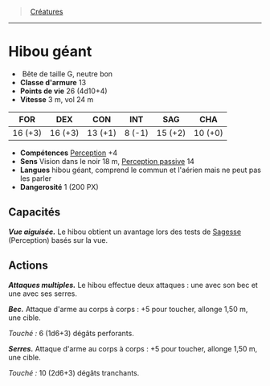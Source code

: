 ﻿---
!MonsterHD
Type: Bête
Size: G
Alignment: neutre bon
ArmorClass: 13
HitPoints: 26 (4d10+4)
Speed: 3 m, vol 24 m
Strength: 16 (+3)
Dexterity: 16 (+3)
Constitution: 13 (+1)
Intelligence: ' 8 (-1)'
Wisdom: 15 (+2)
Charisma: 10 (+0)
Skills: '[Perception](hd_abilities_wisdom_perception.md) +4'
Senses: Vision dans le noir 18 m, [Perception passive](hd_abilities_dexterity_perception_passive.md) 14
Languages: hibou géant, comprend le commun et l'aérien mais ne peut pas les parler
Challenge: 1 (200 PX)
Id: monsters_hd.md#hibou-géant
ParentLink: monsters_hd.md#créatures
Name: Hibou géant
ParentName: Créatures
NameLevel: 1
Attributes: {}
---
> [Créatures](hd_monsters.md)

---

# Hibou géant

-  Bête de taille G, neutre bon
- **Classe d'armure** 13
- **Points de vie** 26 (4d10+4)
- **Vitesse** 3 m, vol 24 m

|FOR|DEX|CON|INT|SAG|CHA|
|---|---|---|---|---|---|
|16 (+3)|16 (+3)|13 (+1)| 8 (-1)|15 (+2)|10 (+0)|

- **Compétences** [Perception](hd_abilities_wisdom_perception.md) +4
- **Sens** Vision dans le noir 18 m, [Perception passive](hd_abilities_dexterity_perception_passive.md) 14
- **Langues** hibou géant, comprend le commun et l'aérien mais ne peut pas les parler
- **Dangerosité** 1 (200 PX)

## Capacités

**_Vue aiguisée._** Le hibou obtient un avantage lors des tests de [Sagesse](hd_abilities_wisdom.md) (Perception) basés sur la vue.

## Actions

**_Attaques multiples._** Le hibou effectue deux attaques : une avec son bec et une avec ses serres.

**_Bec._** Attaque d'arme au corps à corps : +5 pour toucher, allonge 1,50 m, une cible.

_Touché :_ 6 (1d6+3) dégâts perforants.

**_Serres._** Attaque d'arme au corps à corps : +5 pour toucher, allonge 1,50 m, une cible.

_Touché :_ 10 (2d6+3) dégâts tranchants.

